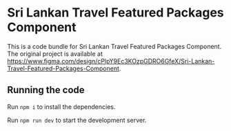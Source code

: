 
  # Sri Lankan Travel Featured Packages Component

  This is a code bundle for Sri Lankan Travel Featured Packages Component. The original project is available at https://www.figma.com/design/cPlpY9Ec3KOzpGDRO6GfeX/Sri-Lankan-Travel-Featured-Packages-Component.

  ## Running the code

  Run `npm i` to install the dependencies.

  Run `npm run dev` to start the development server.
  